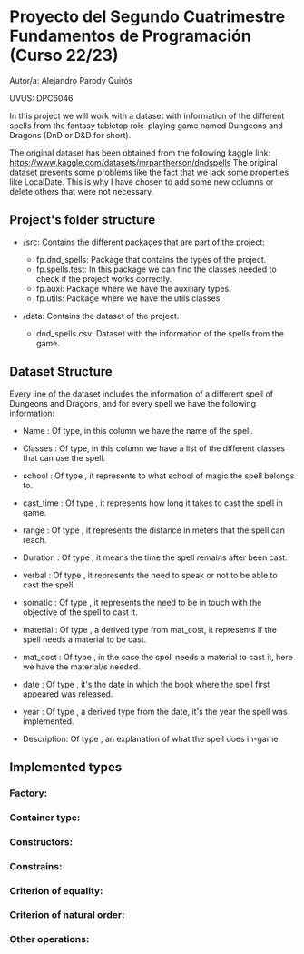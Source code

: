 
# Proyecto del Segundo Cuatrimestre Fundamentos de Programación (Curso 22/23)

Autor/a: Alejandro Parody Quirós 

UVUS: DPC6046

In this project we will work with a dataset with information of the different spells from the fantasy tabletop role-playing game named Dungeons and Dragons (DnD or D&D for short).

The original dataset has been obtained from the following kaggle link:
https://www.kaggle.com/datasets/mrpantherson/dndspells
The original dataset presents some problems like the fact that we lack some properties like LocalDate. This is why I have chosen to add some new columns or delete others that were not necessary.

## Project's folder structure

* /src: Contains the different packages that are part of the project:
    * fp.dnd_spells: Package that contains the types of the project.
    * fp.spells.test: In this package we can find the classes needed to check if the project works correctly.
    * fp.auxi: Package where we have the auxiliary types.
    * fp.utils: Package where we have the utils classes.
    
* /data: Contains the dataset of the project.
    * dnd_spells.csv: Dataset with the information of the spells from the game.


## Dataset Structure

Every line of the dataset includes the information of a different spell of Dungeons and Dragons,  and for every spell we have the following information:

* Name : Of <String> type, in this column we have the name of the spell.

* Classes : Of <ArrayList> type, in this column we have a list of the different classes that can use the spell.

* school : Of type <Enum>, it represents to what school of magic the spell belongs to.

* cast_time : Of type <Enum>, it represents how long it takes to cast the spell in game.

* range : Of type <Double>, it represents the distance in meters that the spell can reach.

* Duration : Of type <String>, it means the time the spell remains after been cast.

* verbal : Of type <Boolean>, it represents the need to speak or not to be able to cast the spell.

* somatic : Of type <Boolean>, it represents the need to be in touch with the objective of the spell to cast it.

* material : Of type <Boolean>, a derived type from mat_cost, it represents if the spell needs a material to be cast.

* mat_cost : Of type <String>, in the case the spell needs a material to cast it, here we have the material/s needed.

* date : Of type <LocalDate>, it's the date in which the book where the spell first appeared was released.

* year : Of type <Integer>, a derived type from the date, it's the year the spell was implemented.

* Description: Of type <String>, an explanation of what the spell does in-game.

## Implemented types

### Factory:

### Container type:

### Constructors:

### Constrains:

### Criterion of equality: 

### Criterion of natural order: 

### Other operations:

